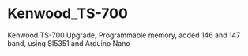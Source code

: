 # Kenwood_TS-700
Kenwood TS-700 Upgrade, Programmable memory, added 146 and 147 band, using SI5351 and Arduino Nano




